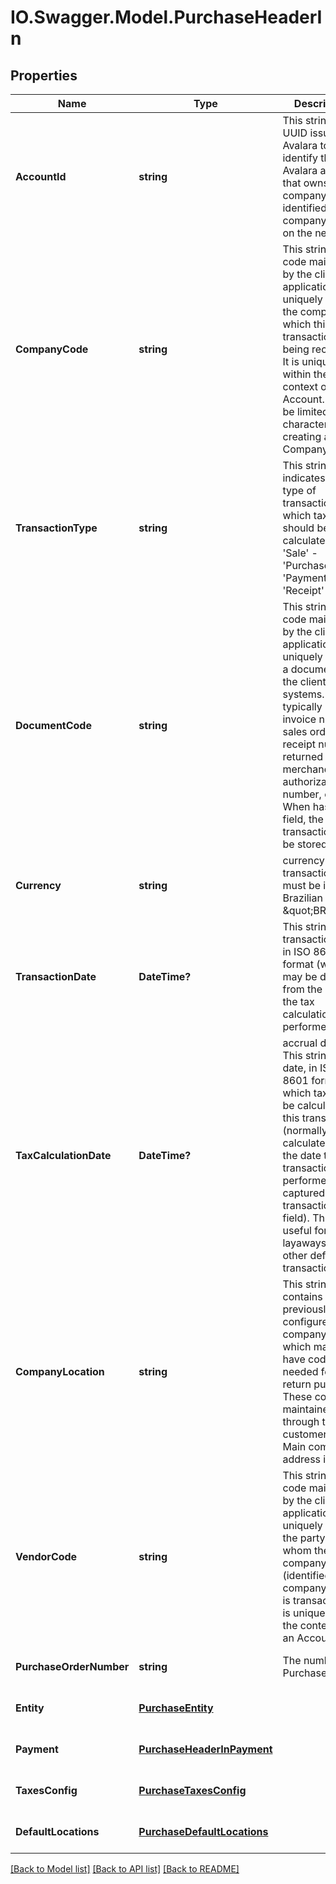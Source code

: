 # IO.Swagger.Model.PurchaseHeaderIn
## Properties

Name | Type | Description | Notes
------------ | ------------- | ------------- | -------------
**AccountId** | **string** | This string is a UUID issued by Avalara to identify the Avalara account that owns the company identified by the companyCode on the next line. | [default to null]
**CompanyCode** | **string** | This string is a code maintained by the client application to uniquely identify the company for which this transaction is being recorded. It is unique within the context of an Account. It will be limited to 60 characters when creating a Company | [default to null]
**TransactionType** | **string** | This string indicates the type of transaction for which tax should be calculated. - &#39;Sale&#39; - &#39;Purchase&#39; - &#39;Payment&#39; - &#39;Receipt&#39;  | [default to null]
**DocumentCode** | **string** | This string is a code maintained by the client application to uniquely identify a document in the client&#39;s systems. It will typically be an invoice number, sales order, receipt number, returned merchandise authorization number, etc. When has this field, the transaction will be stored | [optional] [default to null]
**Currency** | **string** | currency code / transactions must be in Brazilian Reais \&quot;BRL\&quot; | [default to null]
**TransactionDate** | **DateTime?** | This string is the transaction date in ISO 8601 format (which may be different from the date the tax calculation is performed) | [default to null]
**TaxCalculationDate** | **DateTime?** | accrual date, This string is the date, in ISO 8601 format, on which tax is to be calculated for this transaction (normally tax is calculated on the date the transaction is performed as captured in the transactionDate field). This is useful for layaways and other deferred transactions. | [optional] [default to null]
**CompanyLocation** | **string** | This string contains a previously configured company code which may also have codes needed for tax return purposes. These codes are maintained through the customer portal. Main company address identity | [default to null]
**VendorCode** | **string** | This string is a code maintained by the client application to uniquely identify the party with whom the company (identified by companyCode) is transacting. It is unique within the context of an Account. | [default to null]
**PurchaseOrderNumber** | **string** | The number of Purchase Order | [optional] [default to null]
**Entity** | [**PurchaseEntity**](PurchaseEntity.md) |  | [optional] [default to null]
**Payment** | [**PurchaseHeaderInPayment**](PurchaseHeaderInPayment.md) |  | [optional] [default to null]
**TaxesConfig** | [**PurchaseTaxesConfig**](PurchaseTaxesConfig.md) |  | [optional] [default to null]
**DefaultLocations** | [**PurchaseDefaultLocations**](PurchaseDefaultLocations.md) |  | [optional] [default to null]

[[Back to Model list]](../README.md#documentation-for-models) [[Back to API list]](../README.md#documentation-for-api-endpoints) [[Back to README]](../README.md)

